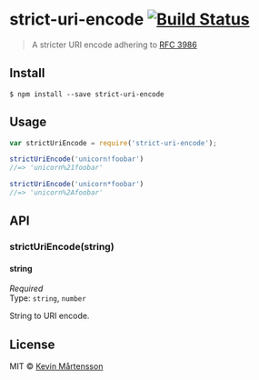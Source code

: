 # strict-uri-encode [![Build Status](https://travis-ci.org/kevva/strict-uri-encode.svg?branch=master)](https://travis-ci.org/kevva/strict-uri-encode)

> A stricter URI encode adhering to [RFC 3986](http://tools.ietf.org/html/rfc3986)

## Install

```
$ npm install --save strict-uri-encode
```

## Usage

```js
var strictUriEncode = require('strict-uri-encode');

strictUriEncode('unicorn!foobar')
//=> 'unicorn%21foobar'

strictUriEncode('unicorn*foobar')
//=> 'unicorn%2Afoobar'
```

## API

### strictUriEncode(string)

#### string

*Required*  
Type: `string`, `number`

String to URI encode.

## License

MIT © [Kevin Mårtensson](http://github.com/kevva)
